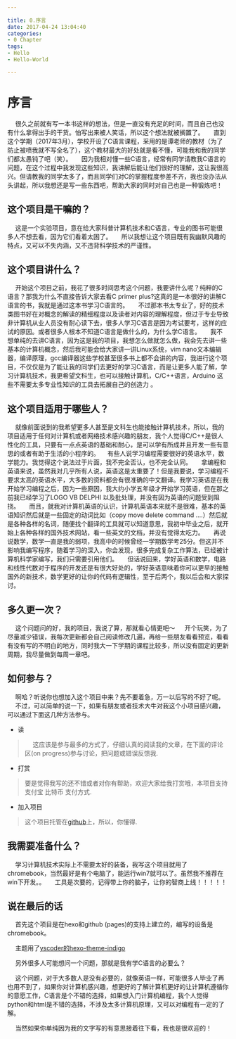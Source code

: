 ```yaml
---
 
title: 0.序言
date: 2017-04-24 13:04:40
categories: 
- 0 Chapter
tags: 
- Hello 
- Hello-World

---
```



# 序言

&emsp; 很久之前就有写一本书这样的想法，但是一直没有充足的时间，而且自己也没有什么拿得出手的干货。怕写出来被人笑话，所以这个想法就被搁置了。
&emsp; 直到这个学期（2017年3月），学校开设了C语言课程，采用的是谭老师的教材（为了防止被喷我就不写全名了），这个教材最大的好处就是看不懂，可能我和我的同学们都太愚钝了吧（笑）。
&emsp; 因为我相对懂一些C语言，经常有同学请教我C语言的问题，在这个过程中我发现这些知识，我讲解后能让他们很好的理解，这让我很高兴。但请教我的同学太多了，而且同学们对C的掌握程度参差不齐，我也没办法从头讲起，所以我想还是写一些东西吧，帮助大家的同时对自己也是一种锻炼吧！

<!---more--->
## 这个项目是干嘛的？

&emsp; 这是一个实验项目，意在给大家科普计算机技术和C语言，专业的图书可能很多人不想去看，因为它们看着太困了。
&emsp; 所以我想让这个项目既有我幽默风趣的特点，又可以不失内涵，又不违背科学技术的严谨性。

## 这个项目讲什么？

&emsp; 开始这个项目之前，我花了很多时间思考这个问题，我要讲什么呢？纯粹的C语言？那我为什么不直接告诉大家去看C primer plus?这真的是一本很好的讲解C语言的书，我就是通过这本书学习C语言的。
&emsp; 不过那本书太专业了，好的技术类图书好在对概念的解读的精细程度以及读者对内容的理解程度，但过于专业导致非计算机从业人员没有耐心读下去，很多人学习C语言是因为考试要考，这样的应试的原因。或者很多人根本不知道C语言是做什么的，为什么学C语言。
&emsp; 我不想单纯的去讲C语言，因为这是我的项目，我想怎么做就怎么做，我会先去讲一些基本的计算机概念，然后我可能会给大家讲一讲Linux系统，vim nano文本编辑器，编译原理，gcc编译器这些学校甚至很多书上都不会讲的内容，我进行这个项目，不仅仅是为了能让我的同学们去更好的学习C语言，而是让更多人能了解，学习计算机技术，我更希望文科生，也可以接触计算机，C/C++语言，Arduino 这些不需要太多专业性知识的工具去拓展自己的创造力	。

## 这个项目适用于哪些人？

&emsp; 就像前面说到的我希望更多人甚至是文科生也能接触计算机技术，所以，我的项目适用于任何对计算机或者网络技术感兴趣的朋友，我个人觉得C/C++是很人性化的工具，只要有一点点英语的基础和耐心，是可以学有所成并且开发一些有意思的或者有助于生活的小程序的。
&emsp;有些人说学习编程需要很好的英语水平，数学能力。我觉得这个说法过于片面，我不完全否认，也不完全认同。
&emsp; 拿编程和英语来说，虽然我对几乎所有人说，英语这是太重要了！但是我要说，学习编程不要求太高的英语水平，大多数的资料都会有很准确的中文翻译。我学习英语是在我开始学习编程之后，因为一些原因，我大约小学五年级才开始学习英语，但在那之前我已经学习了LOGO VB DELPHI 以及批处理，并没有因为英语的问题受到阻挠。
&emsp; 而且，就我对计算机英语的认识，计算机英语本来就不是很难，基本的英语知识然后就是一些固定的动词比如（copy move delete command ....）然后就是各种各样的名词，随便找个翻译的工具就可以知道意思，我初中毕业之后，就开始上各种各样的国外技术网站，看一些英文的文档，并没有觉得太吃力。
&emsp; 再说说数学，数学一直是我的弱项，我高中的时候曾经一学期数学考25分。但这并不影响我编写程序，随着学习的深入，你会发现，很多完成复杂工作算法，已经被计算机科学家编写，我们只需要引用他们。
&emsp; 但话说回来，学好英语和数学，电路和线性代数对于程序的开发还是有很大好处的，学好英语意味着你可以更早的接触国外的新技术，数学更好的让你的代码有逻辑性，至于后两个，我以后会和大家探讨。

## 多久更一次？

&emsp; 这个问题问的好，我的项目，我说了算，那就看心情更吧～
&emsp; 开个玩笑，为了尽量减少错误，我每次更新都会自己阅读修改几遍，再给一些朋友看看预览，看看有没有写的不明白的地方，同时我大一下学期的课程比较多，所以没有固定的更新周期，我尽量做到每周一章吧。

## 如何参与？

&emsp; 啊哈？听说你也想加入这个项目中来？先不要着急，万一以后写的不好了呢。
&emsp; 不过，可以简单的说一下，如果有朋友或者技术大牛对我这个小项目感兴趣，可以通过下面这几种方法参与。

 - 读
  > &emsp; 这应该是参与最多的方式了，仔细认真的阅读我的文章，在下面的评论区(on progress)参与讨论，把问题或错误反馈我.
 
 -  打赏

 > 要是觉得我写的还不错或者对你有帮助，欢迎大家给我打赏哦，本项目支持 支付宝 比特币 支付方式.

 - 加入项目

 > 这个项目托管在[github](https://github.com/Teach-C/Teach-C)上，所以，你懂得.
 
 ## 我需要准备什么？
 
 &emsp; 学习计算机技术实际上不需要太好的装备，我写这个项目就用了chromebook，当然最好是有个电脑了，能运行win7就可以了。虽然我不推荐在win下开发。。
 &emsp; 工具是次要的，记得带上你的脑子，让你的智商上线！！！！！

## 说在最后的话

&emsp; 首先这个项目是在hexo和github (pages)的支持上建立的，编写的设备是chromebook。

&emsp; 主题用了[yscoder的hexo-theme-indigo](https://github.com/yscoder/hexo-theme-indigo)

&emsp; 另外很多人可能想问一个问题，那就是我有学C语言的必要么？

&emsp; 这个问题，对于大多数人是没有必要的，就像英语一样，可能很多人毕业了再也用不到了，如果你对计算机感兴趣，想更好的了解计算机更好的让计算机遵循你的意愿工作，C语言是个不错的选择，如果想入门计算机编程，我个人觉得python和html是不错的选择，不涉及太多计算机原理，又可以对编程有一定的了解。

&emsp; 当然如果你单纯因为我的文字写的有意思接着往下看，我也是很欢迎的！
